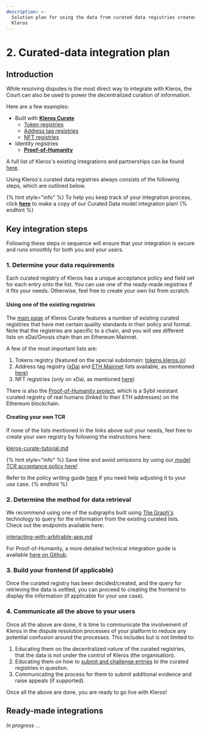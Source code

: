 ```yaml
---
description: >-
  Solution plan for using the data from curated data registries created using
  Kleros
---
```


# 2. Curated-data integration plan

## Introduction

While resolving disputes is the most direct way to integrate with Kleros, the Court can also be used to power the decentralized curation of information.&#x20;

Here are a few examples:

* Built with [**Kleros Curate**](../../../products/curate/)
  * [Token registries](https://blog.kleros.io/tokens-by-kleros-securing-uniswap-with-decentralized-lists/)&#x20;
  * [Address tag registries](https://blog.kleros.io/the-kleros-decentralized-tag-registry-a-proof-of-concept-for-securing-web3/)
  * [NFT registries](https://www.reddit.com/r/loopringorg/comments/srji2h/introducing\_kleros\_curated\_nft\_registry\_a\_work\_in/)
* Identity registries
  * [**Proof-of-Humanity**](https://www.proofofhumanity.id/)

A full list of Kleros's existing integrations and partnerships can be found [here](../../live-and-upcoming-integrations.md).

Using Kleros's curated data registries always consists of the following steps, which are outlined below.

{% hint style="info" %}
To help you keep track of your integration process, click [**here**](https://docs.google.com/document/d/1al1JwX8LPQzNDKSmG\_IIiLwqwtEVhnlGX9K\_PI-o08M/copy?copyComments=true) to make a copy of our  Curated Data model integration plan!
{% endhint %}

## Key integration steps

Following these steps in sequence will ensure that your integration is secure and runs smoothly for both you and your users.

### 1. Determine your data requirements

Each curated registry of Kleros has a unique acceptance policy and field set for each entry onto the list. You can use one of the ready-made registries if it fits your needs. Otherwise, feel free to create your own list from scratch.&#x20;

#### Using one of the existing registries

The [main page](https://curate.kleros.io/) of Kleros Curate features a number of existing curated registries that have met certain quality standards in their policy and format. Note that the registries are specific to a chain, and you will see different lists on xDai/Gnosis chain than on Ethereum Mainnet.&#x20;

A few of the most important lists are:

1. Tokens registry (featured on the special subdomain: [tokens.kleros.io](https://tokens.kleros.io))
2. Address tag registry ([xDai](https://curate.kleros.io/tcr/0x76944a2678A0954A610096Ee78E8CEB8d46d5922?chainId=100) and [ETH Mainnet](https://curate.kleros.io/tcr/0x6e31d83b0c696f7d57241d3dffd0f2b628d14c67?chainId=1) lists available, as mentioned [here](https://blog.kleros.io/the-kleros-decentralized-tag-registry-a-proof-of-concept-for-securing-web3/))
3. NFT registries (only on xDai, as mentioned [here](https://mirror.xyz/mizu.eth/sc35WhEQfIC-UyXJd75AnEn2v0nTEJg31Ol5yL9palU))

There is also the [Proof-of-Humanity project](https://www.proofofhumanity.id/), which is a Sybil resistant curated registry of real humans (linked to their ETH addresses) on the Ethereum blockchain.

#### Creating your own TCR

If none of the lists mentioned in the links above suit your needs, feel free to create your own registry by following the instructions here:

[kleros-curate-tutorial.md](../../../products/curate/kleros-curate-tutorial.md "mention")

{% hint style="info" %}
Save time and avoid omissions by using our[ model TCR acceptance policy here!](https://docs.google.com/document/d/1R-CyzbJYVkIlRM6JSUX-Gm1QAHsHe6PDdJ1uxeoNfjs/copy?copyComments=true)&#x20;

Refer to the policy writing guide [here](../../policy-writing-guide.md) if you need help adjusting it to your use case.
{% endhint %}

### 2. Determine the method for data retrieval

We recommend using one of the subgraphs built using [The Graph's](https://thegraph.com/en/) technology to query for the information from the existing curated lists. Check out the endpoints available here:

[interacting-with-arbitrable-app.md](interacting-with-arbitrable-app.md "mention")

For Proof-of-Humanity, a more detailed technical integration guide is available [here on Github](https://gist.github.com/alcercu/703c118fa5d42c4d0163efdaed1d9ff6).

### 3. Build your frontend (if applicable)

Once the curated registry has been decided/created, and the query for retrieving the data is settled, you can proceed to creating the frontend to display the information (if applicable for your use case).

### 4. Communicate all the above to your users

Once all the above are done, it is time to communicate the involvement of Kleros in the dispute resolution processes of your platform to reduce any potential confusion around the processes. This includes but is not limited to:

1. Educating them on the decentralized nature of the curated registries, that the data is not under the control of Kleros (the organisation).
2. Educating them on how to [submit and challenge entries](../../../products/curate/kleros-curate-tutorial.md) to the curated registries in question.
3. Communicating the process for them to submit additional evidence and raise appeals (if supported).

Once all the above are done, you are ready to go live with Kleros!&#x20;

## Ready-made integrations

_In progress ..._

